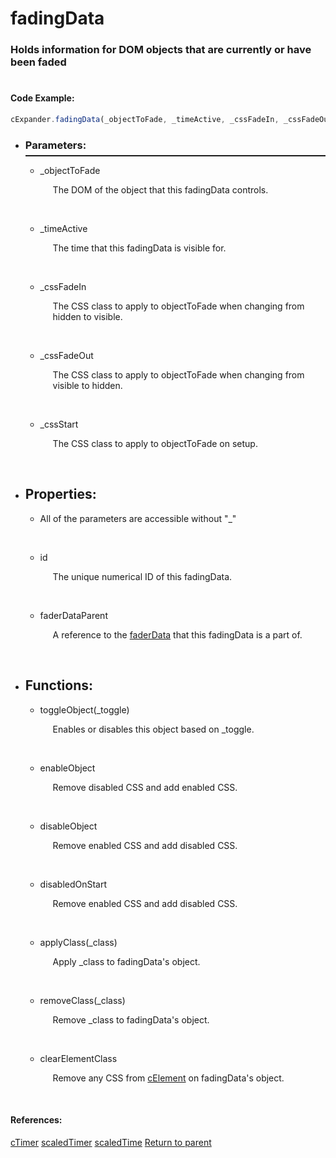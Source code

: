# <a id="title"/> fadingData
### <a id="description"/> Holds information for DOM objects that are currently or have been faded
#

#### <a id="codeexample"/> Code Example:
```Javascript
cExpander.fadingData(_objectToFade, _timeActive, _cssFadeIn, _cssFadeOut, _cssStart)
```

* <a id="parameters"/> <h3> Parameters: </h3> <hr style="height:2px;border:none;margin-top: -10px;">

  * <a id="_objecttofade"/> _objectToFade <p style="padding-left: 20px;"> The DOM of the object that this fadingData controls. </p> <br>

  * <a id="_timeactive"/> _timeActive <p style="padding-left: 20px;"> The time that this fadingData is visible for. </p> <br>

  * <a id="_cssfadein"/> _cssFadeIn <p style="padding-left: 20px;"> The CSS class to apply to objectToFade when changing from hidden to visible. </p> <br>

  * <a id="_cssfadeout"/> _cssFadeOut <p style="padding-left: 20px;"> The CSS class to apply to objectToFade when changing from visible to hidden. </p> <br>

  * <a id="_cssstart"/> _cssStart <p style="padding-left: 20px;"> The CSS class to apply to objectToFade on setup. </p> <br>

* <a id="properties"/> <h2> Properties: </h2>

  * <a id="propertiesprefix"/> All of the parameters are accessible without "_" <p style="padding-left: 20px;">  </p> <br>

  * <a id="id"/> id <p style="padding-left: 20px;"> The unique numerical ID of this fadingData. </p> <br>

  * <a id="faderdataparent"/> faderDataParent <p style="padding-left: 20px;"> A reference to the [faderData](faderData.md) that this fadingData is a part of. </p> <br>

* <a id="functions"/> <h2> Functions: </h2>

  * <a id="toggleobject"/> toggleObject(_toggle) <p style="padding-left: 20px;"> Enables or disables this object based on _toggle.</p>
	<br>
	
  * <a id="enableobject"/> enableObject <p style="padding-left: 20px;"> Remove disabled CSS and add enabled CSS. </p>
	<br>

  * <a id="disableobject"/> disableObject <p style="padding-left: 20px;"> Remove enabled CSS and add disabled CSS. </p>
	<br>

  * <a id="disabledonstart"/> disabledOnStart <p style="padding-left: 20px;"> Remove enabled CSS and add disabled CSS. </p>
	<br>

  * <a id="applyclass"/> applyClass(_class) <p style="padding-left: 20px;"> Apply _class to fadingData's object. </p>
	<br>

  * <a id="removeclass"/> removeClass(_class) <p style="padding-left: 20px;"> Remove _class to fadingData's object. </p>
	<br>

  * <a id="clearelementclass"/> clearElementClass <p style="padding-left: 20px;"> Remove any CSS from [cElement](/Code/Main%20Code/Element/README.md) on fadingData's object. </p>
	<br>

#### References: 
  
[cTimer](/Code/Main%20Code/Timer/README.md)
[scaledTimer](/Code/Main%20Code/Timer/Markdowns/scaledTimer.md)
[scaledTime](/Code/Main%20Code/Timer/Markdowns/scaledTime.md)
[Return to parent](/Code/Other%20Custom%20Code/cFader/README.md)